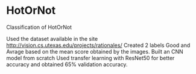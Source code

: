 # HotOrNot
Classification of HotOrNot

Used the dataset available in the site http://vision.cs.utexas.edu/projects/rationales/
Created 2 labels Good and Avrage based on the mean score obtained by the images.
Built an CNN model from scratch 
Used transfer learning with ResNet50 for better accuracy and obtained 65% validation accuracy.
